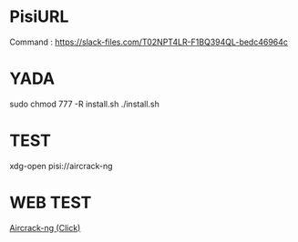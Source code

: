 # PisiURL

Command : https://slack-files.com/T02NPT4LR-F1BQ394QL-bedc46964c

# YADA

sudo chmod 777 -R install.sh
./install.sh

# TEST

xdg-open pisi://aircrack-ng

# WEB TEST

<a href="pisi://aircrack-ng">Aircrack-ng (Click)</a>

